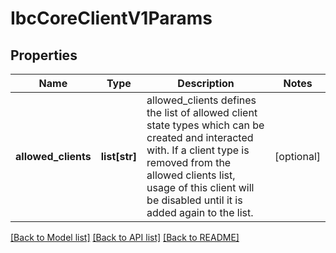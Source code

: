 # IbcCoreClientV1Params

## Properties
Name | Type | Description | Notes
------------ | ------------- | ------------- | -------------
**allowed_clients** | **list[str]** | allowed_clients defines the list of allowed client state types which can be created and interacted with. If a client type is removed from the allowed clients list, usage of this client will be disabled until it is added again to the list. | [optional] 

[[Back to Model list]](../README.md#documentation-for-models) [[Back to API list]](../README.md#documentation-for-api-endpoints) [[Back to README]](../README.md)

